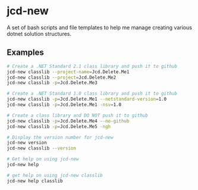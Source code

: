 # jcd-new
A set of bash scripts and file templates to help me manage creating various dotnet solution structures.

## Examples
```bash
# Create a .NET Standard 2.1 class library and push it to github 
jcd-new classlib --project-name=Jcd.Delete.Me1
jcd-new classlib --project=Jcd.Delete.Me2
jcd-new classlib -p=Jcd.Delete.Me3

# Create a .NET Standard 1.0 class library and push it to github 
jcd-new classlib -p=Jcd.Delete.Me1 --netstandard-version=1.0
jcd-new classlib -p=Jcd.Delete.Me1 -nsv=1.0

# Create a class library and DO NOT push it to github 
jcd-new classlib -p=Jcd.Delete.Me4 --no-github 
jcd-new classlib -p=Jcd.Delete.Me5 -ngh

# Display the version number for jcd-new
jcd-new version
jcd-new classlib --version

# Get help on using jcd-new
jcd-new help

# get help on using jcd-new classlib
jcd-new help classlib
```